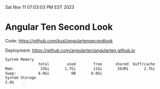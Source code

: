 Sat Nov 11 07:03:03 PM EST 2023

# Angular Ten Second Look

Code: https://github.com/kusl/angulartensecondlook

Deployment: https://github.com/angularten/angularten.github.io

```bash
System Memory
               total        used        free      shared  buff/cache   available
Mem:            15Gi       1.7Gi        11Gi       263Mi       2.7Gi        13Gi
Swap:          8.0Gi          0B       8.0Gi
System Storage
2.0G	.
